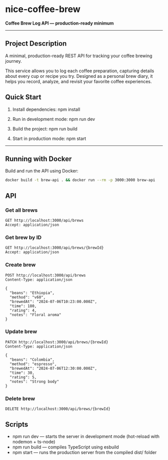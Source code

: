 # nice-coffee-brew

**Coffee Brew Log API — production‑ready minimum**

---

## Project Description

A minimal, production-ready REST API for tracking your coffee brewing journey.

This service allows you to log each coffee preparation, capturing details about every cup or recipe you try. Designed as
a personal brew diary, it helps you record, analyze, and revisit your favorite coffee experiences.

## Quick Start

1. Install dependencies:
   npm install

2. Run in development mode:
   npm run dev

3. Build the project:
   npm run build

4. Start in production mode:
   npm start

---

## Running with Docker

Build and run the API using Docker:

```sh
docker build -t brew-api . && docker run --rm -p 3000:3000 brew-api
```

## API

### Get all brews

```http
GET http://localhost:3000/api/brews
Accept: application/json
```

### Get brew by ID

```http
GET http://localhost:3000/api/brews/{brewId}
Accept: application/json
```

### Create brew

```http
POST http://localhost:3000/api/brews
Content-Type: application/json

{
  "beans": "Ethiopia",
  "method": "v60",
  "brewedAt": "2024-07-06T10:23:00.000Z",
  "time": 180,
  "rating": 4,
  "notes": "Floral aroma"
}
```

### Update brew

```http
PATCH http://localhost:3000/api/brews/{brewId}
Content-Type: application/json

{
  "beans": "Colombia",
  "method": "espresso",
  "brewedAt": "2024-07-06T12:30:00.000Z",
  "time": 30,
  "rating": 5,
  "notes": "Strong body"
}
```

### Delete brew

```http
DELETE http://localhost:3000/api/brews/{brewId}
```

## Scripts

- npm run dev — starts the server in development mode (hot-reload with nodemon + ts-node)
- npm run build — compiles TypeScript using esbuild
- npm start — runs the production server from the compiled dist/ folder
